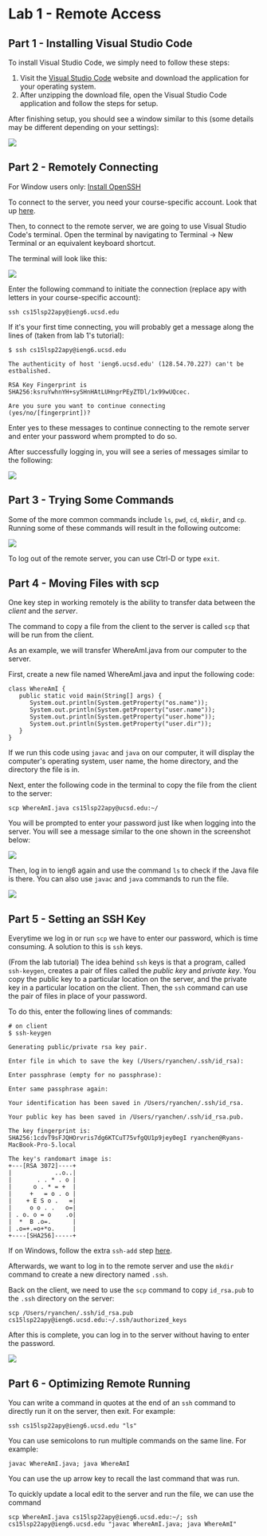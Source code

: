 # Lab 1 - Remote Access
## Part 1 - Installing Visual Studio Code
To install Visual Studio Code, we simply need to follow these steps:

1. Visit the [Visual Studio Code](https://code.visualstudio.com/download) website and download the application for your operating system.
2. After unzipping the download file, open the Visual Studio Code application and follow the steps for setup.

After finishing setup, you should see a window similar to this (some details may be different depending on your settings):

![](/LabRep1Pics/VSC.png)

## Part 2 - Remotely Connecting
For Window users only: [Install OpenSSH](https://docs.microsoft.com/en-us/windows-server/administration/openssh/openssh_install_firstuse)

To connect to the server, you need your course-specific account. Look that up [here](https://sdacs.ucsd.edu/~icc/index.php).

Then, to connect to the remote server, we are going to use Visual Studio Code's terminal. Open the terminal by navigating to Terminal -> New Terminal or an equivalent keyboard shortcut.

The terminal will look like this:

![](/LabRep1Pics/VSC-Terminal.png)

Enter the following command to initiate the connection (replace apy with letters in your course-specific account):

`ssh cs15lsp22apy@ieng6.ucsd.edu`

If it's your first time connecting, you will probably get a message along the lines of (taken from lab 1's tutorial):

```
$ ssh cs15lsp22apy@ieng6.ucsd.edu

The authenticity of host 'ieng6.ucsd.edu' (128.54.70.227) can't be estbalished.

RSA Key Fingerprint is
SHA256:ksruYwhnYH+sySHnHAtLUHngrPEyZTDl/1x99wUQcec.

Are you sure you want to continue connecting
(yes/no/[fingerprint])?
```

Enter yes to these messages to continue connecting to the remote server and enter your password whem prompted to do so.

After successfully logging in, you will see a series of messages similar to the following:

![](/LabRep1Pics/SSH-Login.png)

## Part 3 - Trying Some Commands
Some of the more common commands include `ls`, `pwd`, `cd`, `mkdir`, and `cp`. Running some of these commands will result in the following outcome:

![](/LabRep1Pics/UNIX-Commands.png)

To log out of the remote server, you can use Ctrl-D or type `exit`.

## Part 4 - Moving Files with scp
One key step in working remotely is the ability to transfer data between the *client* and the *server*.

The command to copy a file from the client to the server is called `scp` that will be run from the client.

As an example, we will transfer WhereAmI.java from our computer to the server.

First, create a new file named WhereAmI.java and input the following code:
```
class WhereAmI {
   public static void main(String[] args) {
      System.out.println(System.getProperty("os.name"));
      System.out.println(System.getProperty("user.name"));
      System.out.println(System.getProperty("user.home"));
      System.out.println(System.getProperty("user.dir"));
   }
}
```
If we run this code using `javac` and `java` on our computer, it will display the computer's operating system, user name, the home directory, and the directory the file is in.

Next, enter the following code in the terminal to copy the file from the client to the server:

`scp WhereAmI.java cs15lsp22apy@ucsd.edu:~/`

You will be prompted to enter your password just like when logging into the server. You will see a message similar to the one shown in the screenshot below:

![](/LabRep1Pics/SCP-Command.png)

Then, log in to ieng6 again and use the command `ls` to check if the Java file is there. You can also use `javac` and `java` commands to run the file.

![](/LabRep1Pics/SCP-Result.png)

## Part 5 - Setting an SSH Key
Everytime we log in or run `scp` we have to enter our password, which is time consuming. A solution to this is `ssh` keys.

(From the lab tutorial) The idea behind `ssh` keys is that a program, called `ssh-keygen`, creates a pair of files called the *public key* and *private key*. You copy the public key to a particular location on the server, and the private key in a particular location on the client. Then, the `ssh` command can use the pair of files in place of your password.

To do this, enter the following lines of commands:
```
# on client
$ ssh-keygen

Generating public/private rsa key pair.

Enter file in which to save the key (/Users/ryanchen/.ssh/id_rsa):

Enter passphrase (empty for no passphrase):

Enter same passphrase again:

Your identification has been saved in /Users/ryanchen/.ssh/id_rsa.

Your public key has been saved in /Users/ryanchen/.ssh/id_rsa.pub.

The key fingerprint is:
SHA256:1cdvT9sFJQHOrvris7dg6KTCuT75vfgQU1p9jey0egI ryanchen@Ryans-MacBook-Pro-5.local

The key's randomart image is:
+---[RSA 3072]----+
|            ..o..|
|       . . * . o |
|      o . * = +  |
|     +   = o . o |
|    + E S o .   =|
|     o o . .   o=|
| . o. o = o    .o|
|  *  B .o=.      |
| .o=+.=o+*o.     |
+----[SHA256]-----+
```

If on Windows, follow the extra `ssh-add` step [here](https://docs.microsoft.com/en-us/windows-server/administration/openssh/openssh_keymanagement#user-key-generation).

Afterwards, we want to log in to the remote server and use the `mkdir` command to create a new directory named `.ssh`.

Back on the client, we need to use the `scp` command to copy `id_rsa.pub` to the `.ssh` directory on the server:

`scp /Users/ryanchen/.ssh/id_rsa.pub cs15lsp22apy@ieng6.ucsd.edu:~/.ssh/authorized_keys`

After this is complete, you can log in to the server without having to enter the password.

![](/LabRep1Pics/SSHKey.png)

## Part 6 - Optimizing Remote Running
You can write a command in quotes at the end of an `ssh` command to directly run it on the server, then exit. For example:

`ssh cs15lsp22apy@ieng6.ucsd.edu "ls"`

You can use semicolons to run multiple commands on the same line. For example:

`javac WhereAmI.java; java WhereAmI`

You can use the up arrow key to recall the last command that was run.

To quickly update a local edit to the server and run the file, we can use the command

`scp WhereAmI.java cs15lsp22apy@ieng6.ucsd.edu:~/; ssh cs15lsp22apy@ieng6.ucsd.edu "javac WhereAmI.java; java WhereAmI"`
